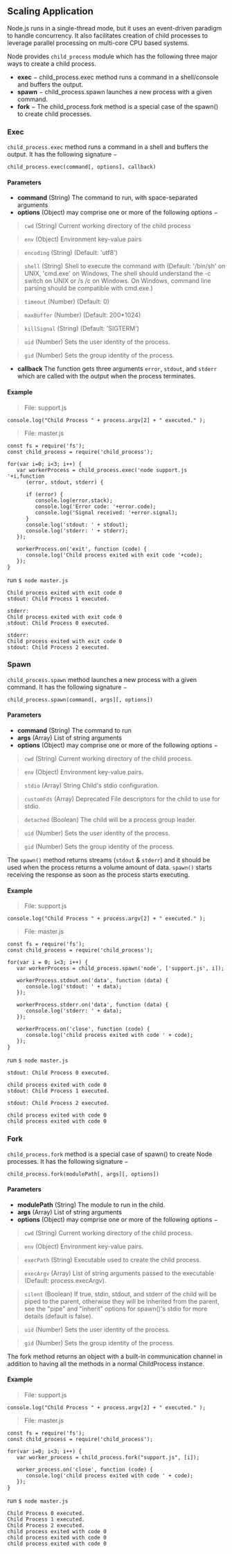 ## Scaling Application

Node.js runs in a single-thread mode, but it uses an event-driven paradigm to handle concurrency. It also facilitates creation of child processes to leverage parallel processing on multi-core CPU based systems.

Node provides `child_process` module which has the following three major ways to create a child process.

* **exec** − child_process.exec method runs a command in a shell/console and buffers the output.
* **spawn** − child_process.spawn launches a new process with a given command.
* **fork** − The child_process.fork method is a special case of the spawn() to create child processes.

### Exec

`child_process.exec` method runs a command in a shell and buffers the output. It has the following signature −

```
child_process.exec(command[, options], callback)
```

#### Parameters

* **command** (String) The command to run, with space-separated arguments
* **options** (Object) may comprise one or more of the following options −

> `cwd` (String) Current working directory of the child process

> `env` (Object) Environment key-value pairs

> `encoding` (String) (Default: 'utf8')

> `shell` (String) Shell to execute the command with (Default: '/bin/sh' on UNIX, 'cmd.exe' on Windows, The shell should understand the -c switch on UNIX or /s /c on Windows. On Windows, command line parsing should be compatible with cmd.exe.)

> `timeout` (Number) (Default: 0)

> `maxBuffer` (Number) (Default: 200*1024)

> `killSignal` (String) (Default: 'SIGTERM')

> `uid` (Number) Sets the user identity of the process.

> `gid` (Number) Sets the group identity of the process.

* **callback** The function gets three arguments `error`, `stdout`, and `stderr` which are called with the output when the process terminates.

#### Example

> File: support.js

```
console.log("Child Process " + process.argv[2] + " executed." );
```

> File: master.js

```
const fs = require('fs');
const child_process = require('child_process');

for(var i=0; i<3; i++) {
   var workerProcess = child_process.exec('node support.js '+i,function 
      (error, stdout, stderr) {
      
      if (error) {
         console.log(error.stack);
         console.log('Error code: '+error.code);
         console.log('Signal received: '+error.signal);
      }
      console.log('stdout: ' + stdout);
      console.log('stderr: ' + stderr);
   });

   workerProcess.on('exit', function (code) {
      console.log('Child process exited with exit code '+code);
   });
}
```

run `$ node master.js`

```
Child process exited with exit code 0
stdout: Child Process 1 executed.

stderr:
Child process exited with exit code 0
stdout: Child Process 0 executed.

stderr:
Child process exited with exit code 0
stdout: Child Process 2 executed.
```

### Spawn

`child_process.spawn` method launches a new process with a given command. It has the following signature −

```
child_process.spawn(command[, args][, options])
```

#### Parameters

* **command** (String) The command to run
* **args** (Array) List of string arguments
* **options** (Object) may comprise one or more of the following options −

> `cwd` (String) Current working directory of the child process.

> `env` (Object) Environment key-value pairs.

> `stdio` (Array) String Child's stdio configuration.

> `customFds` (Array) Deprecated File descriptors for the child to use for stdio.

> `detached` (Boolean) The child will be a process group leader.

> `uid` (Number) Sets the user identity of the process.

> `gid` (Number) Sets the group identity of the process.

The `spawn()` method returns streams (`stdout` & `stderr`) and it should be used when the process returns a volume amount of data. `spawn()` starts receiving the response as soon as the process starts executing.

#### Example

> File: support.js

```
console.log("Child Process " + process.argv[2] + " executed." );
```

> File: master.js

```
const fs = require('fs');
const child_process = require('child_process');
 
for(var i = 0; i<3; i++) {
   var workerProcess = child_process.spawn('node', ['support.js', i]);

   workerProcess.stdout.on('data', function (data) {
      console.log('stdout: ' + data);
   });

   workerProcess.stderr.on('data', function (data) {
      console.log('stderr: ' + data);
   });

   workerProcess.on('close', function (code) {
      console.log('child process exited with code ' + code);
   });
}
```

run `$ node master.js`

```
stdout: Child Process 0 executed.

child process exited with code 0
stdout: Child Process 1 executed.

stdout: Child Process 2 executed.

child process exited with code 0
child process exited with code 0
```

### Fork

`child_process.fork` method is a special case of spawn() to create Node processes. It has the following signature −

```
child_process.fork(modulePath[, args][, options])
```

#### Parameters

* **modulePath** (String) The module to run in the child.
* **args** (Array) List of string arguments
* **options** (Object) may comprise one or more of the following options −

> `cwd` (String) Current working directory of the child process.

> `env` (Object) Environment key-value pairs.

> `execPath` (String) Executable used to create the child process.

> `execArgv` (Array) List of string arguments passed to the executable (Default: process.execArgv).

> `silent` (Boolean) If true, stdin, stdout, and stderr of the child will be piped to the parent, otherwise they will be inherited from the parent, see the "pipe" and "inherit" options for spawn()'s stdio for more details (default is false).

> `uid` (Number) Sets the user identity of the process.

> `gid` (Number) Sets the group identity of the process.

The fork method returns an object with a built-in communication channel in addition to having all the methods in a normal ChildProcess instance.

#### Example

> File: support.js

```
console.log("Child Process " + process.argv[2] + " executed." );
```

> File: master.js

```
const fs = require('fs');
const child_process = require('child_process');
 
for(var i=0; i<3; i++) {
   var worker_process = child_process.fork("support.js", [i]); 

   worker_process.on('close', function (code) {
      console.log('child process exited with code ' + code);
   });
}
```

run `$ node master.js`

```
Child Process 0 executed.
Child Process 1 executed.
Child Process 2 executed.
child process exited with code 0
child process exited with code 0
child process exited with code 0
```